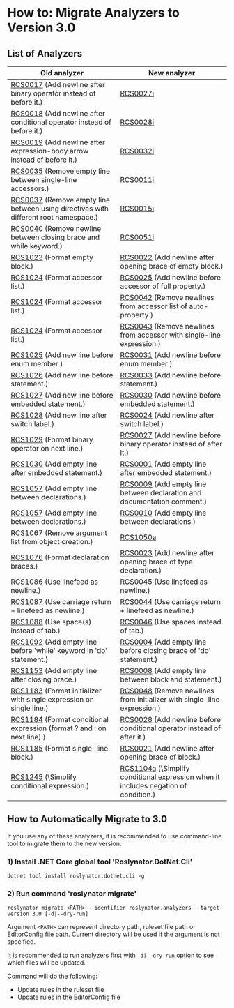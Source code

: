 ﻿# How to: Migrate Analyzers to Version 3.0

## List of Analyzers

| Old analyzer                                                                                                   | New analyzer                                                                                                   |
| -------------------------------------------------------------------------------------------------------------- | -------------------------------------------------------------------------------------------------------------- |
| [RCS0017](analyzers/RCS0017/index.md) \(Add newline after binary operator instead of before it\.\)                   | [RCS0027i](analyzers/RCS0017/index.md)                                                                               |
| [RCS0018](analyzers/RCS0018/index.md) \(Add newline after conditional operator instead of before it\.\)              | [RCS0028i](analyzers/RCS0018/index.md)                                                                               |
| [RCS0019](analyzers/RCS0019/index.md) \(Add newline after expression-body arrow instead of before it\.\)             | [RCS0032i](analyzers/RCS0019/index.md)                                                                               |
| [RCS0035](analyzers/RCS0035/index.md) \(Remove empty line between single-line accessors\.\)                          | [RCS0011i](analyzers/RCS0011/index.mdi.md)                                                                              |
| [RCS0037](analyzers/RCS0037/index.md) \(Remove empty line between using directives with different root namespace\.\) | [RCS0015i](analyzers/RCS0015/index.mdi.md)                                                                              |
| [RCS0040](analyzers/RCS0040/index.md) \(Remove newline between closing brace and while keyword\.\)                   | [RCS0051i](analyzers/RCS0051/index.mdi.md)                                                                              |
| [RCS1023](analyzers/RCS1023/index.md) \(Format empty block\.\)                                                       | [RCS0022](analyzers/RCS0022/index.md) \(Add newline after opening brace of empty block\.\)                           |
| [RCS1024](analyzers/RCS1024/index.md) \(Format accessor list\.\)                                                     | [RCS0025](analyzers/RCS0025/index.md) \(Add newline before accessor of full property\.\)                             |
| [RCS1024](analyzers/RCS1024/index.md) \(Format accessor list\.\)                                                     | [RCS0042](analyzers/RCS0042/index.md) \(Remove newlines from accessor list of auto\-property\.\)                     |
| [RCS1024](analyzers/RCS1024/index.md) \(Format accessor list\.\)                                                     | [RCS0043](analyzers/RCS0043/index.md) \(Remove newlines from accessor with single\-line expression\.\)               |
| [RCS1025](analyzers/RCS1025/index.md) \(Add new line before enum member\.\)                                          | [RCS0031](analyzers/RCS0031/index.md) \(Add newline before enum member\.\)                                           |
| [RCS1026](analyzers/RCS1026/index.md) \(Add new line before statement\.\)                                            | [RCS0033](analyzers/RCS0033/index.md) \(Add newline before statement\.\)                                             |
| [RCS1027](analyzers/RCS1027/index.md) \(Add new line before embedded statement\.\)                                   | [RCS0030](analyzers/RCS0030/index.md) \(Add newline before embedded statement\.\)                                    |
| [RCS1028](analyzers/RCS1028/index.md) \(Add new line after switch label\.\)                                          | [RCS0024](analyzers/RCS0024/index.md) \(Add newline after switch label\.\)                                           |
| [RCS1029](analyzers/RCS1029/index.md) \(Format binary operator on next line\.\)                                      | [RCS0027](analyzers/RCS0027/index.md) \(Add newline before binary operator instead of after it\.\)                   |
| [RCS1030](analyzers/RCS1030/index.md) \(Add empty line after embedded statement\.\)                                  | [RCS0001](analyzers/RCS0001/index.md) \(Add empty line after embedded statement\.\)                                  |
| [RCS1057](analyzers/RCS1057/index.md) \(Add empty line between declarations\.\)                                      | [RCS0009](analyzers/RCS0009/index.md) \(Add empty line between declaration and documentation comment\.\)             |
| [RCS1057](analyzers/RCS1057/index.md) \(Add empty line between declarations\.\)                                      | [RCS0010](analyzers/RCS0010/index.md) \(Add empty line between declarations\.\)                                      |
| [RCS1067](analyzers/RCS1067/index.md) \(Remove argument list from object creation\.\)                                | [RCS1050a](analyzers/RCS1050/index.mda.md)                                                                              |
| [RCS1076](analyzers/RCS1076/index.md) \(Format declaration braces\.\)                                                | [RCS0023](analyzers/RCS0023/index.md) \(Add newline after opening brace of type declaration\.\)                      |
| [RCS1086](analyzers/RCS1086/index.md) \(Use linefeed as newline\.\)                                                  | [RCS0045](analyzers/RCS0045/index.md) \(Use linefeed as newline\.\)                                                  |
| [RCS1087](analyzers/RCS1087/index.md) \(Use carriage return \+ linefeed as newline\.\)                               | [RCS0044](analyzers/RCS0044/index.md) \(Use carriage return \+ linefeed as newline\.\)                               |
| [RCS1088](analyzers/RCS1088/index.md) \(Use space\(s\) instead of tab\.\)                                            | [RCS0046](analyzers/RCS0046/index.md) \(Use spaces instead of tab\.\)                                                |
| [RCS1092](analyzers/RCS1092/index.md) \(Add empty line before 'while' keyword in 'do' statement\.\)                  | [RCS0004](analyzers/RCS0004/index.md) \(Add empty line before closing brace of 'do' statement\.\)                    |
| [RCS1153](analyzers/RCS1153/index.md) \(Add empty line after closing brace\.\)                                       | [RCS0008](analyzers/RCS0008/index.md) \(Add empty line between block and statement\.\)                               |
| [RCS1183](analyzers/RCS1183/index.md) \(Format initializer with single expression on single line\.\)                 | [RCS0048](analyzers/RCS0048/index.md) \(Remove newlines from initializer with single\-line expression\.\)            |
| [RCS1184](analyzers/RCS1184/index.md) \(Format conditional expression \(format ? and : on next line\)\.\)            | [RCS0028](analyzers/RCS0028/index.md) \(Add newline before conditional operator instead of after it\.\)              |
| [RCS1185](analyzers/RCS1185/index.md) \(Format single\-line block\.\)                                                | [RCS0021](analyzers/RCS0021/index.md) \(Add newline after opening brace of block\.\)                                 |
| [RCS1245](analyzers/RCS1245/index.md) \(\Simplify conditional expression.\)                                          | [RCS1104a](analyzers/RCS1104/index.mda.md) \(\Simplify conditional expression when it includes negation of condition.\) |

## How to Automatically Migrate to 3.0

If you use any of these analyzers, it is recommended to use command-line tool to migrate them to the new version.

### 1) Install .NET Core global tool 'Roslynator.DotNet.Cli'

```shell
dotnet tool install roslynator.dotnet.cli -g
```

### 2) Run command 'roslynator migrate'

```shell
roslynator migrate <PATH> --identifier roslynator.analyzers --target-version 3.0 [-d|--dry-run]
```

Argument `<PATH>` can represent directory path, ruleset file path or EditorConfig file path. Current directory will be used if the argument is not specified.

It is recommended to run analyzers first with `-d|--dry-run` option to see which files will be updated.

Command will do the following:

* Update rules in the ruleset file
* Update rules in the EditorConfig file